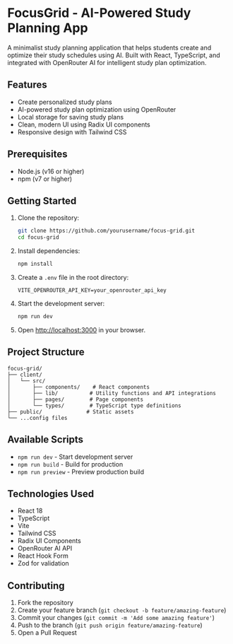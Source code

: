 # FocusGrid - AI-Powered Study Planning App

A minimalist study planning application that helps students create and optimize their study schedules using AI. Built with React, TypeScript, and integrated with OpenRouter AI for intelligent study plan optimization.

## Features

- Create personalized study plans
- AI-powered study plan optimization using OpenRouter
- Local storage for saving study plans
- Clean, modern UI using Radix UI components
- Responsive design with Tailwind CSS

## Prerequisites

- Node.js (v16 or higher)
- npm (v7 or higher)

## Getting Started

1. Clone the repository:
   ```bash
   git clone https://github.com/yourusername/focus-grid.git
   cd focus-grid
   ```

2. Install dependencies:
   ```bash
   npm install
   ```

3. Create a `.env` file in the root directory:
   ```env
   VITE_OPENROUTER_API_KEY=your_openrouter_api_key
   ```

4. Start the development server:
   ```bash
   npm run dev
   ```

5. Open [http://localhost:3000](http://localhost:3000) in your browser.

## Project Structure

```
focus-grid/
├── client/
│   └── src/
│       ├── components/    # React components
│       ├── lib/          # Utility functions and API integrations
│       ├── pages/        # Page components
│       └── types/        # TypeScript type definitions
├── public/              # Static assets
└── ...config files
```

## Available Scripts

- `npm run dev` - Start development server
- `npm run build` - Build for production
- `npm run preview` - Preview production build

## Technologies Used

- React 18
- TypeScript
- Vite
- Tailwind CSS
- Radix UI Components
- OpenRouter AI API
- React Hook Form
- Zod for validation

## Contributing

1. Fork the repository
2. Create your feature branch (`git checkout -b feature/amazing-feature`)
3. Commit your changes (`git commit -m 'Add some amazing feature'`)
4. Push to the branch (`git push origin feature/amazing-feature`)
5. Open a Pull Request 